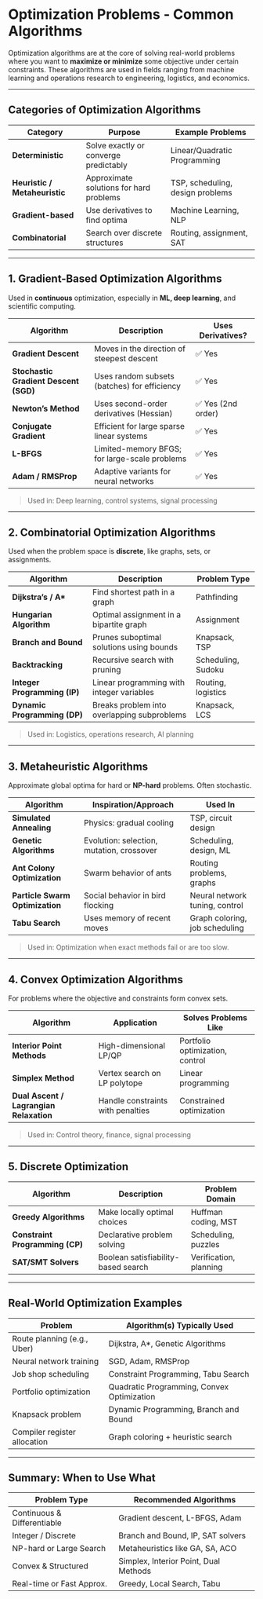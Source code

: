 # Optimization Problems - Common Algorithms


Optimization algorithms are at the core of solving real-world problems where you want to **maximize or minimize** some objective under certain constraints. These algorithms are used in fields ranging from machine learning and operations research to engineering, logistics, and economics.

---

## Categories of Optimization Algorithms

| Category                      | Purpose                                 | Example Problems                 |
| ----------------------------- | --------------------------------------- | -------------------------------- |
| **Deterministic**             | Solve exactly or converge predictably   | Linear/Quadratic Programming     |
| **Heuristic / Metaheuristic** | Approximate solutions for hard problems | TSP, scheduling, design problems |
| **Gradient-based**            | Use derivatives to find optima          | Machine Learning, NLP            |
| **Combinatorial**             | Search over discrete structures         | Routing, assignment, SAT         |

---

## 1. **Gradient-Based Optimization Algorithms**

Used in **continuous** optimization, especially in **ML, deep learning**, and scientific computing.

| Algorithm                             | Description                                   | Uses Derivatives? |
| ------------------------------------- | --------------------------------------------- | ----------------- |
| **Gradient Descent**                  | Moves in the direction of steepest descent    | ✅ Yes             |
| **Stochastic Gradient Descent (SGD)** | Uses random subsets (batches) for efficiency  | ✅ Yes             |
| **Newton’s Method**                   | Uses second-order derivatives (Hessian)       | ✅ Yes (2nd order) |
| **Conjugate Gradient**                | Efficient for large sparse linear systems     | ✅ Yes             |
| **L-BFGS**                            | Limited-memory BFGS; for large-scale problems | ✅ Yes             |
| **Adam / RMSProp**                    | Adaptive variants for neural networks         | ✅ Yes             |

> Used in: Deep learning, control systems, signal processing

---

## 2. **Combinatorial Optimization Algorithms**

Used when the problem space is **discrete**, like graphs, sets, or assignments.

| Algorithm                    | Description                                 | Problem Type       |
| ---------------------------- | ------------------------------------------- | ------------------ |
| **Dijkstra’s / A\***         | Find shortest path in a graph               | Pathfinding        |
| **Hungarian Algorithm**      | Optimal assignment in a bipartite graph     | Assignment         |
| **Branch and Bound**         | Prunes suboptimal solutions using bounds    | Knapsack, TSP      |
| **Backtracking**             | Recursive search with pruning               | Scheduling, Sudoku |
| **Integer Programming (IP)** | Linear programming with integer variables   | Routing, logistics |
| **Dynamic Programming (DP)** | Breaks problem into overlapping subproblems | Knapsack, LCS      |

> Used in: Logistics, operations research, AI planning

---

## 3. **Metaheuristic Algorithms**

Approximate global optima for hard or **NP-hard** problems. Often stochastic.

| Algorithm                       | Inspiration/Approach                      | Used In                        |
| ------------------------------- | ----------------------------------------- | ------------------------------ |
| **Simulated Annealing**         | Physics: gradual cooling                  | TSP, circuit design            |
| **Genetic Algorithms**          | Evolution: selection, mutation, crossover | Scheduling, design, ML         |
| **Ant Colony Optimization**     | Swarm behavior of ants                    | Routing problems, graphs       |
| **Particle Swarm Optimization** | Social behavior in bird flocking          | Neural network tuning, control |
| **Tabu Search**                 | Uses memory of recent moves               | Graph coloring, job scheduling |

> Used in: Optimization when exact methods fail or are too slow.

---

## 4. **Convex Optimization Algorithms**

For problems where the objective and constraints form convex sets.

| Algorithm                               | Application                       | Solves Problems Like            |
| --------------------------------------- | --------------------------------- | ------------------------------- |
| **Interior Point Methods**              | High-dimensional LP/QP            | Portfolio optimization, control |
| **Simplex Method**                      | Vertex search on LP polytope      | Linear programming              |
| **Dual Ascent / Lagrangian Relaxation** | Handle constraints with penalties | Constrained optimization        |

> Used in: Control theory, finance, signal processing

---

## 5. **Discrete Optimization**

| Algorithm                       | Description                         | Problem Domain         |
| ------------------------------- | ----------------------------------- | ---------------------- |
| **Greedy Algorithms**           | Make locally optimal choices        | Huffman coding, MST    |
| **Constraint Programming (CP)** | Declarative problem solving         | Scheduling, puzzles    |
| **SAT/SMT Solvers**             | Boolean satisfiability-based search | Verification, planning |

---

## Real-World Optimization Examples

| Problem                      | Algorithm(s) Typically Used                |
| ---------------------------- | ------------------------------------------ |
| Route planning (e.g., Uber)  | Dijkstra, A\*, Genetic Algorithms          |
| Neural network training      | SGD, Adam, RMSProp                         |
| Job shop scheduling          | Constraint Programming, Tabu Search        |
| Portfolio optimization       | Quadratic Programming, Convex Optimization |
| Knapsack problem             | Dynamic Programming, Branch and Bound      |
| Compiler register allocation | Graph coloring + heuristic search          |

---

## Summary: When to Use What

| Problem Type                | Recommended Algorithms                |
| --------------------------- | ------------------------------------- |
| Continuous & Differentiable | Gradient descent, L-BFGS, Adam        |
| Integer / Discrete          | Branch and Bound, IP, SAT solvers     |
| NP-hard or Large Search     | Metaheuristics like GA, SA, ACO       |
| Convex & Structured         | Simplex, Interior Point, Dual Methods |
| Real-time or Fast Approx.   | Greedy, Local Search, Tabu            |

